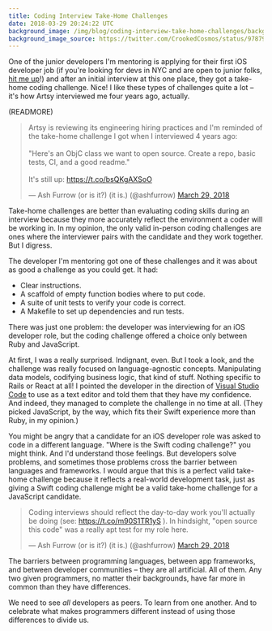```yaml
---
title: Coding Interview Take-Home Challenges
date: 2018-03-29 20:24:22 UTC
background_image: /img/blog/coding-interview-take-home-challenges/background.jpg
background_image_source: https://twitter.com/CrookedCosmos/status/978793491122843648
---
```


One of the junior developers I'm mentoring is applying for their first iOS developer job (if you're looking for devs in NYC and are open to junior folks, [hit me up](mailto:ash@ashfurrow.com)!) and after an initial interview at this one place, they got a take-home coding challenge. Nice! I like these types of challenges quite a lot – it's how Artsy interviewed me four years ago, actually.

(READMORE)

<blockquote class="twitter-tweet" data-lang="en"><p lang="en" dir="ltr">Artsy is reviewing its engineering hiring practices and I&#39;m reminded of the take-home challenge I got when I interviewed 4 years ago:<br><br>&quot;Here&#39;s an ObjC class we want to open source. Create a repo, basic tests, CI, and a good readme.&quot;<br><br>It&#39;s still up: <a href="https://t.co/bsQKgAXSoO">https://t.co/bsQKgAXSoO</a></p>&mdash; Ash Furrow (or is it?) (it is.) (@ashfurrow) <a href="https://twitter.com/ashfurrow/status/979355315085955072?ref_src=twsrc%5Etfw">March 29, 2018</a></blockquote> <script async src="https://platform.twitter.com/widgets.js" charset="utf-8"></script> 

Take-home challenges are better than evaluating coding skills during an interview because they more accurately reflect the environment a coder will be working in. In my opinion, the only valid in-person coding challenges are ones where the interviewer pairs with the candidate and they work together. But I digress.

The developer I'm mentoring got one of these challenges and it was about as good a challenge as you could get. It had:

- Clear instructions.
- A scaffold of empty function bodies where to put code.
- A suite of unit tests to verify your code is correct.
- A Makefile to set up dependencies and run tests.

There was just one problem: the developer was interviewing for an iOS developer role, but the coding challenge offered a choice only between Ruby and JavaScript.

At first, I was a really surprised. Indignant, even. But I took a look, and the challenge was really focused on language-agnostic concepts. Manipulating data models, codifying business logic, that kind of stuff. Nothing specific to Rails or React at all! I pointed the developer in the direction of [Visual Studio Code](https://code.visualstudio.com) to use as a text editor and told them that they have my confidence. And indeed, they managed to complete the challenge in no time at all. (They picked JavaScript, by the way, which fits their Swift experience more than Ruby, in my opinion.)

You might be angry that a candidate for an iOS developer role was asked to code in a different language. "Where is the Swift coding challenge?" you might think. And I'd understand those feelings. But developers solve problems, and sometimes those problems cross the barrier between languages and frameworks. I would argue that this is a perfect valid take-home challenge because it reflects a real-world development task, just as giving a Swift coding challenge might be a valid take-home challenge for a JavaScript candidate.

<blockquote class="twitter-tweet" data-conversation="none" data-lang="en"><p lang="en" dir="ltr">Coding interviews should reflect the day-to-day work you&#39;ll actually be doing (see: <a href="https://t.co/m90S1TR1yS">https://t.co/m90S1TR1yS</a> ). In hindsight, &quot;open source this code&quot; was a really apt test for my role here.</p>&mdash; Ash Furrow (or is it?) (it is.) (@ashfurrow) <a href="https://twitter.com/ashfurrow/status/979355702639710209?ref_src=twsrc%5Etfw">March 29, 2018</a></blockquote> <script async src="https://platform.twitter.com/widgets.js" charset="utf-8"></script> 

The barriers between programming languages, between app frameworks, and between developer communities – they are all artificial. All of them. Any two given programmers, no matter their backgrounds, have far more in common than they have differences.

We need to see _all_ developers as peers. To learn from one another. And to celebrate what makes programmers different instead of using those differences to divide us.
